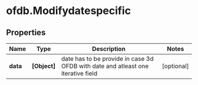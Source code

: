 # ofdb.Modifydatespecific

## Properties

Name | Type | Description | Notes
------------ | ------------- | ------------- | -------------
**data** | **[Object]** | date has to be provide in case 3d OFDB with date and atleast one iterative field | [optional] 


